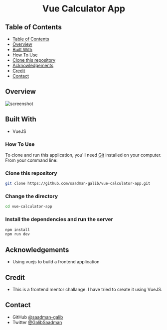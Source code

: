 <h1 align="center">Vue Calculator App</h1>

## Table of Contents

- [Table of Contents](#table-of-contents)
- [Overview](#overview)
- [Built With](#built-with)
- [How To Use](#how-to-use)
- [Clone this repository](#clone-this-repository)
- [Acknowledgements](#acknowledgements)
- [Credit](#credit)
- [Contact](#contact)

## Overview

![screenshot](https://github.com/saadman-galib/vue-calculator-app/assets/73209315/1258facb-7554-4a26-8e3a-c453471aa9bc)

## Built With

-   VueJS

### How To Use

To clone and run this application, you'll need [Git](https://git-scm.com) installed on your computer. From your command line:

### Clone this repository

```bash
git clone https://github.com/saadman-galib/vue-calculator-app.git
```
### Change the directory
```bash
cd vue-calculator-app
```

### Install the dependencies and run the server
```bash
npm install
npm run dev
```

## Acknowledgements

-   Using vuejs to build a frontend application

## Credit

-   This is a frontend mentor challange. I have tried to create it using VueJS.

## Contact

-   GitHub [@saadman-galib](https://www.github.com/saadman-galib)
-   Twitter [@GalibSaadman](https://www.twitter.com/GalibSaadman)
